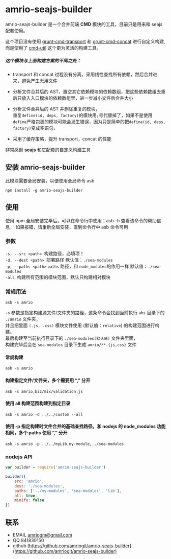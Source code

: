 # amrio-seajs-builder
amrio-seajs-builder 是一个合并前端 **CMD** 模块的工具，目前只是用来和 seajs 配套使用。   

这个项目没有使用 [grunt-cmd-transport](https://www.npmjs.org/package/grunt-cmd-transport) 
和 
 [grunt-cmd-concat](https://www.npmjs.org/package/grunt-cmd-concat) 进行自定义构建,   
而是使用了 [cmd-util](https://www.npmjs.org/package/cmd-util) 这个更为灵活的构建工具。   
   
   
##### 这个模块与上面构建方案的不同之处：  

* transport 和 concat 过程没有分离，采用线性查找所有依赖，然后合并进来，避免产生无用文件   

* 分析文件合并后的 AST，置空其它依赖模块的依赖数组，把这些依赖数组去重后只放入入口模块的依赖数组里，进一步减小文件后合并大小   

* 分析文件合并后的 AST 并删除重复的模块，   
重复`define(id, deps, factory)`的模块用`;`号代替掉了，如果不是使用`define`严格包裹的模块可能会发生错误，因为只是简单的把`define(id, deps, factory)`变成空语句`;`   

* 采用了缓存策略，提升 transport，concat 的性能   
 
非常感谢 [__seajs__](http://seajs.org) 和它配套的自定义构建工具

## 安装 amrio-seajs-builder
此模块需要全局安装，以便使用全局命令 asb
```
npm install -g amrio-seajs-builder
```

## 使用
使用 npm 全局安装完毕后，可以在命令行中使用：asb -h 查看该命令的帮助信息，
如果报错，请重新全局安装，直到命令行中 asb 命令可用

### 参数
`-s, --src <path> `构建路径，必填项！  
`-d, --dest <path> `部署路径 默认值：`./sea-modules`  
`-p, --paths <path>` `paths` 路径，和 `node_modules`的作用一样 默认值：`./sea-modules`  
`-all`, 构建所有范围的模块范围，默认只构建相对模块  

### 常规用法
```
asb -s amrio
```  
`-s` 参数是指定构建源文件/文件夹的路径，这条命令会找到当前执行 `abs` 目录下的 `./amrio` 文件夹，   
并且把里面 `(.js, .css)` 模块文件使用 (默认值：`relative`) 的构建范围进行构建。   
最后构建至当前执行目录下的 `./sea-modules(默认值)` 文件夹里面，   
构建完毕后会在 `sea-modules` 目录下生成 `amrio/**.{js,css}` 文件

#### 常规构建
```
asb -s amrio
```
#### 构建指定文件/文件夹，多个需要用 “,” 分开
```
asb -s amrio,biz/mix/validation.js
```

#### 使用 all 构建范围构建到指定目录
```
asb -s amrio -d ../../custom --all
```

#### 使用 -p 指定构建时文件合并的基础查找路径，和 nodejs 的 node_modules 功能相同，多个 paths 使用 “,” 分开
```
asb -s amrio -p ../../myLib,my-module,../sea-modules
```

### nodejs API
```js
var builder = require('amrio-seajs-builder')

builder({
    src: 'amrio',
    dest: './sea-modules',
    paths: ['../my-modules', 'sea-modules', 'lib'],
    all: true,
    minify: false
})
```

## 联系
* EMAIL [amriogm@gmail.com](mailto:amriogm@gmail.com)  
* QQ 841830150  
* github [https://github.com/amriogit/amrio-seajs-builder](https://github.com/amriogit/amrio-seajs-builder)